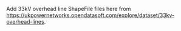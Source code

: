 Add 33kV overhead line ShapeFile files here from https://ukpowernetworks.opendatasoft.com/explore/dataset/33kv-overhead-lines.